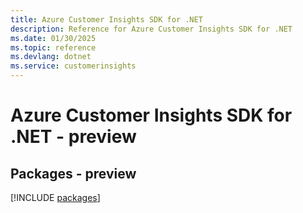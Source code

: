 ```yaml
---
title: Azure Customer Insights SDK for .NET
description: Reference for Azure Customer Insights SDK for .NET
ms.date: 01/30/2025
ms.topic: reference
ms.devlang: dotnet
ms.service: customerinsights
---
```

# Azure Customer Insights SDK for .NET - preview
## Packages - preview
[!INCLUDE [packages](customer-insights-index.md)]